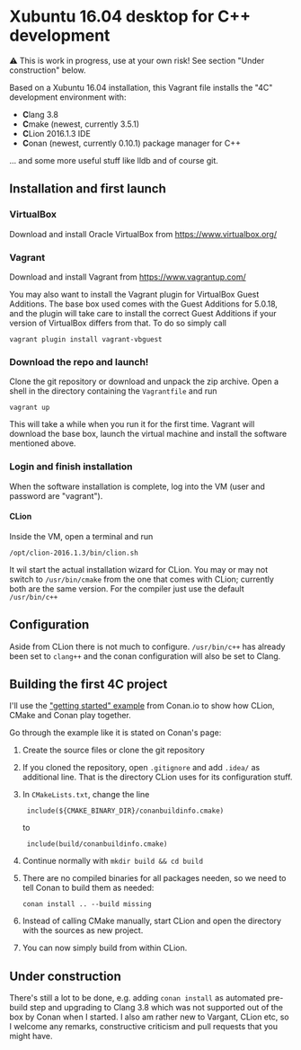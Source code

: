 # Xubuntu 16.04 desktop for C++ development

:warning: This is work in progress, use at your own risk! See section "Under construction" below.

Based on a Xubuntu 16.04 installation, this Vagrant file installs the "4C" development environment with:

- **C**lang 3.8
- **C**make (newest, currently 3.5.1)
- **C**Lion 2016.1.3 IDE
- **C**onan (newest, currently 0.10.1) package manager for C++

... and some more useful stuff like lldb and of course git.

## Installation and first launch

### VirtualBox

Download and install Oracle VirtualBox from https://www.virtualbox.org/

### Vagrant

Download and install Vagrant from https://www.vagrantup.com/

You may also want to install the Vagrant plugin for VirtualBox Guest Additions. 
The base box used comes with the Guest Additions for 5.0.18, and the plugin will take care 
to install the correct Guest Additions if your version of VirtualBox differs from that.
To do so simply call 

    vagrant plugin install vagrant-vbguest
	
### Download the repo and launch!

Clone the git repository or download and unpack the zip archive. 
Open a shell in the directory containing the `Vagrantfile` and run

    vagrant up

This will take a while when you run it for the first time.
Vagrant will download the base box, launch the virtual machine and install the software mentioned above.

### Login and finish installation

When the software installation is complete, log into the VM (user and password are "vagrant").

#### CLion

Inside the VM, open a terminal and run 

    /opt/clion-2016.1.3/bin/clion.sh
	
It wil start the actual installation wizard for CLion. 
You may or may not switch to `/usr/bin/cmake` from the one that comes with CLion; currently both are the same version.
For the compiler just use the default `/usr/bin/c++`

## Configuration

Aside from CLion there is not much to configure. `/usr/bin/c++` has already been set to `clang++` and the conan configuration will also be set to Clang.

## Building the first 4C project

I'll use the ["getting started" example](http://docs.conan.io/en/latest/getting_started.html) from Conan.io to show how CLion, CMake and Conan play together.

Go through the example like it is stated on Conan's page:

1. Create the source files or clone the git repository
2. If you cloned the repository, open `.gitignore` and add `.idea/` as additional line. That is the directory CLion uses for its configuration stuff.
3. In `CMakeLists.txt`, change the line 
        
		include(${CMAKE_BINARY_DIR}/conanbuildinfo.cmake)
	
    to
	
	    include(build/conanbuildinfo.cmake)
		
4. Continue normally with `mkdir build && cd build`
5. There are no compiled binaries for all packages needen, so we need to tell Conan to build them as needed:
 
    `conan install .. --build missing`
	
6. Instead of calling CMake manually, start CLion and open the directory with the sources as new project.
7. You can now simply build from within CLion.

## Under construction

There's still a lot to be done, e.g. adding `conan install` as automated pre-build step and upgrading to Clang 3.8 which was not supported out of the box by Conan when I started.
I also am rather new to Vargant, CLion etc, so I welcome any remarks, constructive criticism and pull requests that you might have.
 










